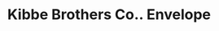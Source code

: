 ---
doi: 10.7916/D81G1Z8Q
date_other: '1911'
date_other_textual: '1911'
form: printed ephemera
genre:
- Envelopes
name:
- Kibbe Brothers Co.
object_in_context_url: https://biggert.cul.columbia.edu/items/view/ave_biggert_00509
subject_hierarchical_geographic:
- Springfield, Massachusetts, United States
subject_name:
- Kibbe Brothers Co.
title: Kibbe Brothers Co.. Envelope
sort_title: Kibbe Brothers Co.. Envelope
call_number: ave_biggert_00509
coordinates:
- 42.112411,-72.547455
pid: ave_biggert_00509
identifiers: ave_biggert_00509
thumbnail: https://derivativo-2.library.columbia.edu/iiif/2/ldpd:343562/full/!256,256/0/native.jpg
permalink: /biggert/ave_biggert_00509/
layout: iiif-image-page
---